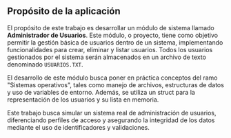 ## Propósito de la aplicación

El propósito de este trabajo es desarrollar un módulo de sistema llamado **Administrador de Usuarios**. Este módulo, o proyecto, tiene como objetivo permitir la gestión básica de usuarios dentro de un sistema, implementando funcionalidades para crear, eliminar y listar usuarios. Todos los usuarios gestionados por el sistema serán almacenados en un archivo de texto denominado `USUARIOS.TXT`.

El desarrollo de este módulo busca poner en práctica conceptos del ramo "Sistemas operativos", tales como manejo de archivos, estructuras de datos y uso de variables de entorno. Además, se utiliza un struct para la representación de los usuarios y su lista en memoria.

Este trabajo busca simular un sistema real de administración de usuarios, diferenciando perfiles de acceso y asegurando la integridad de los datos mediante el uso de identificadores y validaciones.
